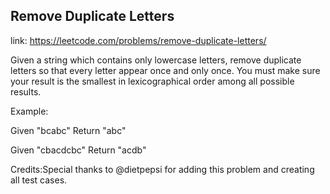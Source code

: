 ## Remove Duplicate Letters 
link: <https://leetcode.com/problems/remove-duplicate-letters/>

Given a string which contains only lowercase letters, remove duplicate letters so that every letter appear once and only once. You must make sure your result is the smallest in lexicographical order among all possible results.



Example:


Given "bcabc"
Return "abc"


Given "cbacdcbc"
Return "acdb"


Credits:Special thanks to @dietpepsi for adding this problem and creating all test cases.